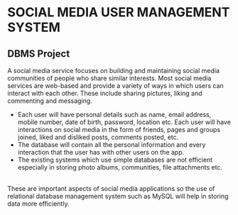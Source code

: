 # SOCIAL MEDIA USER MANAGEMENT SYSTEM
## DBMS Project

A social media service focuses on building and maintaining social media communities of people
who share similar interests. Most social media services are web-based and provide a variety of
ways in which users can interact with each other. These include sharing pictures, liking and
commenting and messaging. 
<br>
<ul>
<li> Each user will have personal details such as name, email address,
mobile number, date of birth, password, location etc. Each user will have interactions on social
media in the form of friends, pages and groups joined, liked and disliked posts, comments
posted, etc. 
<li> The database will contain all the personal information and every interaction that the
user has with other users on the app. 
  <li> The existing systems which use simple databases are not
efficient especially in storing photo albums, communities, file attachments etc. 
    </ul> <br>
These are important aspects of social media applications so the use of relational database management
system such as MySQL will help in storing data more efficiently.
